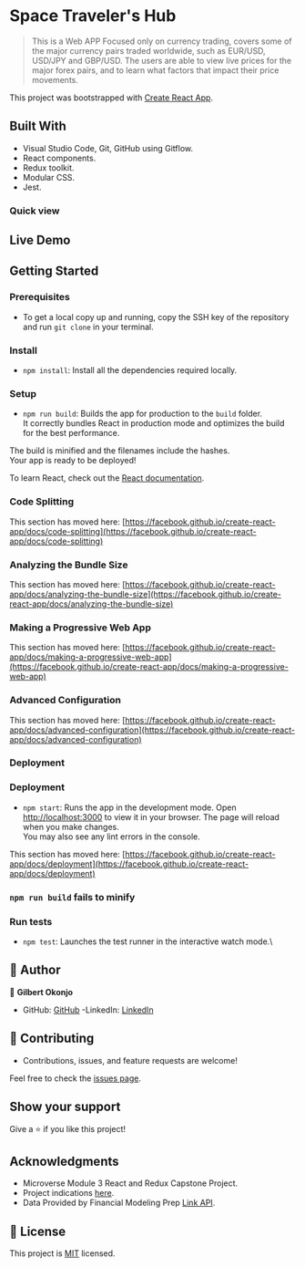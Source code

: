 
# Space Traveler's Hub

> This is a Web APP Focused only on currency trading, covers some of the major currency pairs traded worldwide, such as EUR/USD, USD/JPY and GBP/USD. The users are able to view live prices for the major forex pairs, and to learn what factors that impact their price movements.

This project was bootstrapped with [Create React App](https://github.com/facebook/create-react-app).

## Built With

- Visual Studio Code, Git, GitHub using Gitflow.
- React components.
- Redux toolkit.
- Modular CSS.
- Jest.

### Quick view

## Live Demo

## Getting Started

### Prerequisites
- To get a local copy up and running, copy the SSH key of the repository and run `git clone` in your terminal.

### Install
- `npm install`: Install all the dependencies required locally.

### Setup
- `npm run build`: Builds the app for production to the `build` folder.\
It correctly bundles React in production mode and optimizes the build for the best performance.

The build is minified and the filenames include the hashes.\
Your app is ready to be deployed!



To learn React, check out the [React documentation](https://reactjs.org/).

### Code Splitting

This section has moved here: [https://facebook.github.io/create-react-app/docs/code-splitting](https://facebook.github.io/create-react-app/docs/code-splitting)

### Analyzing the Bundle Size

This section has moved here: [https://facebook.github.io/create-react-app/docs/analyzing-the-bundle-size](https://facebook.github.io/create-react-app/docs/analyzing-the-bundle-size)

### Making a Progressive Web App

This section has moved here: [https://facebook.github.io/create-react-app/docs/making-a-progressive-web-app](https://facebook.github.io/create-react-app/docs/making-a-progressive-web-app)

### Advanced Configuration

This section has moved here: [https://facebook.github.io/create-react-app/docs/advanced-configuration](https://facebook.github.io/create-react-app/docs/advanced-configuration)

### Deployment
### Deployment
- `npm start`: Runs the app in the development mode.
Open [http://localhost:3000](http://localhost:3000) to view it in your browser.
The page will reload when you make changes.\
You may also see any lint errors in the console.

This section has moved here: [https://facebook.github.io/create-react-app/docs/deployment](https://facebook.github.io/create-react-app/docs/deployment)

### `npm run build` fails to minify

### Run tests 
- `npm test`: Launches the test runner in the interactive watch mode.\

## 👤 Author
👤 **Gilbert Okonjo**
- GitHub: [GitHub](https://github.com/OpondoG)
-LinkedIn: [LinkedIn](https://www.linkedin.com/in/gilbert-okonjo/)

## 🤝 Contributing
- Contributions, issues, and feature requests are welcome!

Feel free to check the [issues page](../../issues/).

## Show your support
Give a ⭐️ if you like this project!

## Acknowledgments
- Microverse Module 3 React and Redux Capstone Project.
- Project indications [here](https://github.com/microverseinc/curriculum-react-redux/blob/main/capstone/react_capstone.md).
- Data Provided by Financial Modeling Prep [Link API](https://financialmodelingprep.com/developer/docs/).

## 📝 License
This project is [MIT](./MIT.md) licensed.